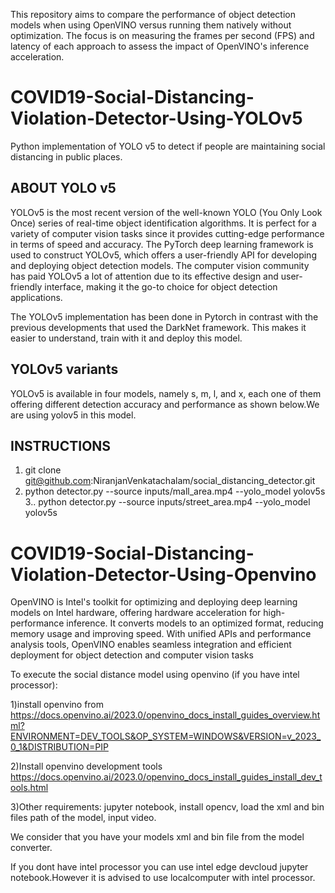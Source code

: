 This repository aims to compare the performance of object detection models when using OpenVINO versus running them natively without optimization. The focus is on measuring the frames per second (FPS) and latency of each approach to assess the impact of OpenVINO's inference acceleration.

# COVID19-Social-Distancing-Violation-Detector-Using-YOLOv5

Python implementation of YOLO v5 to detect if people are maintaining social distancing in public places.

## ABOUT YOLO v5
YOLOv5 is the most recent version of the well-known YOLO (You Only Look Once) series of real-time object identification algorithms. It is perfect for a variety of computer vision tasks since it provides cutting-edge performance in terms of speed and accuracy. The PyTorch deep learning framework is used to construct YOLOv5, which offers a user-friendly API for developing and deploying object detection models. The computer vision community has paid YOLOv5 a lot of attention due to its effective design and user-friendly interface, making it the go-to choice for object detection applications.

The YOLOv5 implementation has been done in Pytorch in contrast with the previous developments that used the DarkNet framework. This makes it easier to understand, train with it and deploy this model.

## YOLOv5 variants
YOLOv5 is available in four models, namely s, m, l, and x, each one of them offering different detection accuracy and performance as shown below.We are using yolov5 in this model.

## INSTRUCTIONS
1. git clone git@github.com:NiranjanVenkatachalam/social_distancing_detector.git
2. python detector.py --source inputs/mall_area.mp4 --yolo_model yolov5s
3.. python detector.py --source inputs/street_area.mp4 --yolo_model yolov5s


# COVID19-Social-Distancing-Violation-Detector-Using-Openvino

  OpenVINO is Intel's toolkit for optimizing and deploying deep learning models on Intel hardware, offering hardware acceleration for high-performance inference. It converts models to an optimized format, reducing 
  memory usage and improving speed. With unified APIs and performance analysis tools, OpenVINO enables seamless integration and efficient deployment for object detection and computer vision tasks

     

To execute the social distance model using openvino (if you have intel processor):


1)install openvino from 
    https://docs.openvino.ai/2023.0/openvino_docs_install_guides_overview.html?ENVIRONMENT=DEV_TOOLS&OP_SYSTEM=WINDOWS&VERSION=v_2023_0_1&DISTRIBUTION=PIP


2)Install openvino development tools
    https://docs.openvino.ai/2023.0/openvino_docs_install_guides_install_dev_tools.html


3)Other requirements:
    jupyter notebook, install opencv, load the xml and bin files path of the model, input video.


We consider that you have your models xml and bin file from the model converter.


If you dont have intel processor you can use intel edge devcloud jupyter notebook.However it is advised to use localcomputer with intel processor.





















